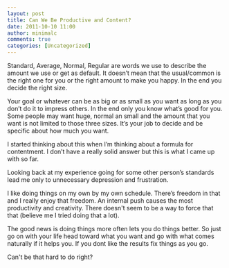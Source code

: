 ```yaml
---
layout: post
title: Can We Be Productive and Content?
date: 2011-10-10 11:00
author: minimalc
comments: true
categories: [Uncategorized]
---
```

Standard, Average, Normal, Regular are words we use to describe the amount we use or get as default. It doesn’t mean that the usual/common is the right one for you or the right amount to make you happy. In the end you decide the right size.

Your goal or whatever can be as big or as small as you want as long as you don’t do it to impress others. In the end only you know what’s good for you. Some people may want huge, normal an small and the amount that you want is not limited to those three sizes. It’s your job to decide and be specific about how much you want.

I started thinking about this when I’m thinking about a formula for contentment. I don’t have a really solid answer but this is what I came up with so far.

Looking back at my experience going for some other person’s standards lead me only to unnecessary depression and frustration.

I like doing things on my own by my own schedule. There’s freedom in that and I really enjoy that freedom. An internal push causes the most productivity and creativity. There doesn't seem to be a way to force that that (believe me I tried doing that a lot).

The good news is doing things more often lets you do things better. So just go on with your life head toward what you want and go with what comes naturally if it helps you. If you dont like the results fix things as you go.

Can't be that hard to do right?
